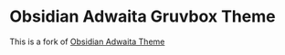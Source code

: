 # Obsidian Adwaita Gruvbox Theme
This is a fork of [Obsidian Adwaita Theme](https://github.com/birneee/obsidian-adwaita-theme)

